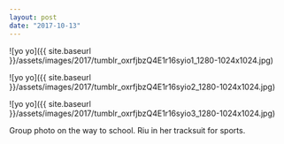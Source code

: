 ```yaml
---
layout: post
date: "2017-10-13"
---
```


![yo yo]({{ site.baseurl }}/assets/images/2017/tumblr_oxrfjbzQ4E1r16syio1_1280-1024x1024.jpg)

![yo yo]({{ site.baseurl }}/assets/images/2017/tumblr_oxrfjbzQ4E1r16syio2_1280-1024x1024.jpg)

![yo yo]({{ site.baseurl }}/assets/images/2017/tumblr_oxrfjbzQ4E1r16syio3_1280-1024x1024.jpg)

Group photo on the way to school. Riu in her tracksuit for sports.
